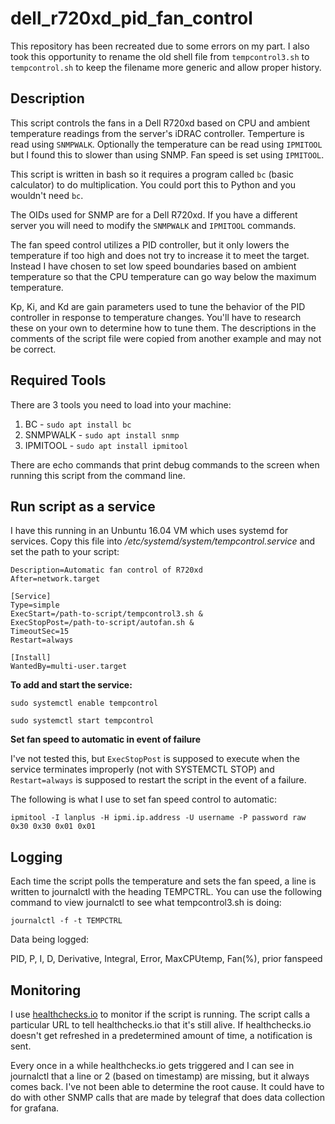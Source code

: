 # dell_r720xd_pid_fan_control

This repository has been recreated due to some errors on my part. I also took this opportunity to rename the old shell file from `tempcontrol3.sh` to `tempcontrol.sh` to keep the filename more generic and allow proper history.

## Description
This script controls the fans in a Dell R720xd based on CPU and ambient temperature readings from the server's iDRAC controller. Temperture is read using `SNMPWALK`. Optionally the temperature can be read using `IPMITOOL` but I found this to slower than using SNMP. Fan speed is set using `IPMITOOL`.

This script is written in bash so it requires a program called `bc` (basic calculator) to do multiplication. You could port this to Python and you wouldn't need `bc`.

The OIDs used for SNMP are for a Dell R720xd. If you have a different server you will need to modify the `SNMPWALK` and `IPMITOOL` commands.

The fan speed control utilizes a PID controller, but it only lowers the temperature if too high and does not try to increase it to meet the target. Instead I have chosen to set low speed boundaries based on ambient temperature so that the CPU temperature can go way below the maximum temperature.

Kp, Ki, and Kd are gain parameters used to tune the behavior of the PID controller in response to temperature changes. You'll have to research these on your own to determine how to tune them. The descriptions in the comments of the script file were copied from another example and may not be correct.

## Required Tools
There are 3 tools you need to load into your machine:
1. BC - `sudo apt install bc`
2. SNMPWALK - `sudo apt install snmp`
3. IPMITOOL - `sudo apt install ipmitool`

There are echo commands that print debug commands to the screen when running this script from the command line.

## Run script as a service
I have this running in an Unbuntu 16.04 VM which uses systemd for services. Copy this file into */etc/systemd/system/tempcontrol.service* and set the path to your script:

```[Unit]
Description=Automatic fan control of R720xd
After=network.target

[Service]
Type=simple
ExecStart=/path-to-script/tempcontrol3.sh &
ExecStopPost=/path-to-script/autofan.sh &
TimeoutSec=15
Restart=always

[Install]
WantedBy=multi-user.target
```

**To add and start the service:**

``sudo systemctl enable tempcontrol``

``sudo systemctl start tempcontrol``

**Set fan speed to automatic in event of failure**

I've not tested this, but `ExecStopPost` is supposed to execute when the service terminates improperly (not with SYSTEMCTL STOP) and `Restart=always` is supposed to restart the script in the event of a failure. 

The following is what I use to set fan speed control to automatic:

``ipmitool -I lanplus -H ipmi.ip.address -U username -P password raw 0x30 0x30 0x01 0x01``

## Logging

Each time the script polls the temperature and sets the fan speed, a line is written to journalctl with the heading TEMPCTRL. You can use the following command to view journalctl to see what tempcontrol3.sh is doing:

``journalctl -f -t TEMPCTRL``

Data being logged:

PID, P, I, D, Derivative, Integral, Error, MaxCPUtemp, Fan(%), prior fanspeed

## Monitoring

I use [healthchecks.io](http://healthchecks.io) to monitor if the script is running. The script calls a particular URL to tell healthchecks.io that it's still alive. If healthchecks.io doesn't get refreshed in a predetermined amount of time, a notification is sent.

Every once in a while healthchecks.io gets triggered and I can see in journalctl that a line or 2 (based on timestamp) are missing, but it always comes back. I've not been able to determine the root cause. It could have to do with other SNMP calls that are made by telegraf that does data collection for grafana.

